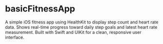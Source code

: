 # basicFitnessApp
A simple iOS fitness app using HealthKit to display step count and heart rate data. Shows real-time progress toward daily step goals and latest heart rate measurement. Built with Swift and UIKit for a clean, responsive user interface.
